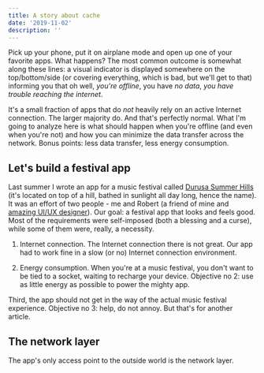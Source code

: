 ```yaml
---
title: A story about cache
date: '2019-11-02'
description: ''
---
```


Pick up your phone, put it on airplane mode and open up one of your favorite apps. What happens? The most common outcome is somewhat along these lines: a visual indicator is displayed somewhere on the top/bottom/side (or covering everything, which is bad, but we'll get to that) informing you that oh well, _you're offline_, you have _no data_, _you have trouble reaching the internet_.

It's a small fraction of apps that do _not_ heavily rely on an active Internet connection. The larger majority do. And that's perfectly normal. What I'm going to analyze here is what should happen when you're offline (and even when you're not) and how you can minimize the data transfer across the network. Bonus points: less data transfer, less energy consumption.

## Let's build a festival app

Last summer I wrote an app for a music festival called [Durusa Summer Hills]() (it's located on top of a hill, bathed in sunlight all day long, hence the name). It was an effort of two people - me and Robert (a friend of mine and [amazing UI/UX designer]()). Our goal: a festival app that looks and feels good. Most of the requirements were self-imposed (both a blessing and a curse), while some of them were, really, a necessity.

1. Internet connection. The Internet connection there is not great. Our app had to work fine in a slow (or no) Internet connection environment.

2. Energy consumption. When you're at a music festival, you don't want to be tied to a socket, waiting to recharge your device. Objective no 2: use as little energy as possible to power the mighty app.

Third, the app should not get in the way of the actual music festival experience. Objective no 3: help, do not annoy. But that's for another article.

## The network layer

The app's only access point to the outside world is the network layer.
